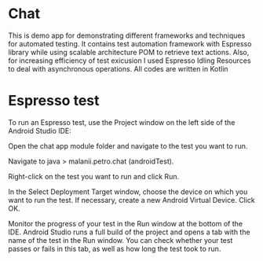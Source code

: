 # Chat
This is demo app for demonstrating different frameworks and techniques for automated testing. It contains test automation framework with Espresso library while using scalable architecture POM to retrieve text actions. Also, for increasing efficiency of test exicusion I used  Espresso Idling Resources to deal with asynchronous operations. All codes are written in Kotlin

# Espresso test
To run an Espresso test, use the Project  window on the left side of the Android Studio IDE:

Open the chat app module folder and navigate to the test you want to run. 

Navigate to java > malanii.petro.chat (androidTest).

Right-click on the test you want to run and click Run.

In the Select Deployment Target window, choose the device on which you want to run the test. If necessary, create a new Android Virtual Device. Click OK.

Monitor the progress of your test in the Run window at the bottom of the IDE. Android Studio runs a full build of the project and opens a tab with the name of the test in the Run window. You can check whether your test passes or fails in this tab, as well as how long the test took to run.
